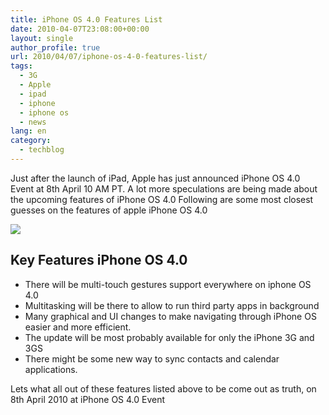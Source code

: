 ```yaml
---
title: iPhone OS 4.0 Features List
date: 2010-04-07T23:08:00+00:00
layout: single
author_profile: true
url: 2010/04/07/iphone-os-4-0-features-list/
tags:
  - 3G
  - Apple
  - ipad
  - iphone
  - iphone os
  - news
lang: en
category: 
  - techblog
---
```

Just after the launch of iPad, Apple has just announced iPhone OS 4.0 Event at 8th April 10 AM PT. A lot more speculations are being made about the upcoming features of iPhone OS 4.0 Following are some most closest guesses on the features of apple iPhone OS 4.0

[![](http://1.bp.blogspot.com/_vaUVXcmC3OI/S70JONz9UzI/AAAAAAAAB0k/omrmqLmxIig/s320/iphone4osscreenshot.jpg)](http://1.bp.blogspot.com/_vaUVXcmC3OI/S70JONz9UzI/AAAAAAAAB0k/omrmqLmxIig/s1600-h/iphone4osscreenshot.jpg)

## Key Features iPhone OS 4.0

* There will be multi-touch gestures support everywhere on iphone OS 4.0  
* Multitasking will be there to allow to run third party apps in background  
* Many graphical and UI changes to make navigating through iPhone OS easier and more efficient. 
* The update will be most probably available for only the iPhone 3G and 3GS  
* There might be some new way to sync contacts and calendar applications. 

Lets what all out of these features listed above to be come out as truth, on 8th April 2010 at iPhone OS 4.0 Event
